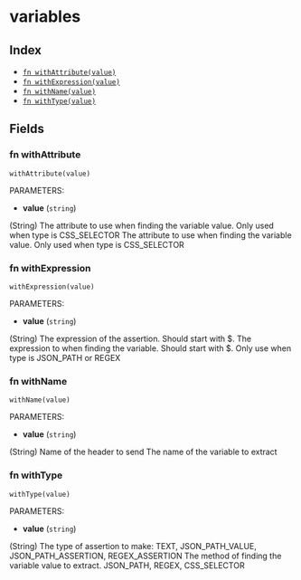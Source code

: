 # variables



## Index

* [`fn withAttribute(value)`](#fn-withattribute)
* [`fn withExpression(value)`](#fn-withexpression)
* [`fn withName(value)`](#fn-withname)
* [`fn withType(value)`](#fn-withtype)

## Fields

### fn withAttribute

```jsonnet
withAttribute(value)
```

PARAMETERS:

* **value** (`string`)

(String) The attribute to use when finding the variable value. Only used when type is CSS_SELECTOR
The attribute to use when finding the variable value. Only used when type is CSS_SELECTOR
### fn withExpression

```jsonnet
withExpression(value)
```

PARAMETERS:

* **value** (`string`)

(String) The expression of the assertion. Should start with $.
The expression to when finding the variable. Should start with $. Only use when type is JSON_PATH or REGEX
### fn withName

```jsonnet
withName(value)
```

PARAMETERS:

* **value** (`string`)

(String) Name of the header to send
The name of the variable to extract
### fn withType

```jsonnet
withType(value)
```

PARAMETERS:

* **value** (`string`)

(String) The type of assertion to make: TEXT, JSON_PATH_VALUE, JSON_PATH_ASSERTION, REGEX_ASSERTION
The method of finding the variable value to extract. JSON_PATH, REGEX, CSS_SELECTOR